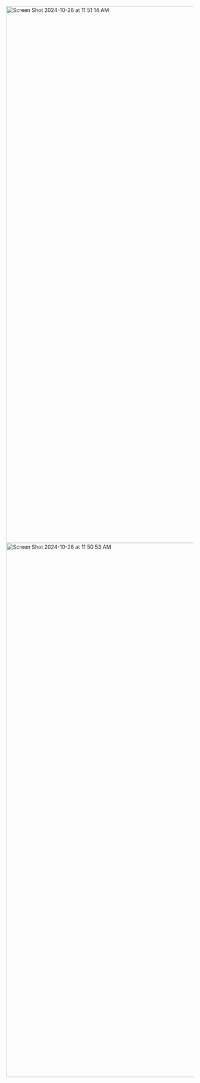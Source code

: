 <img width="1437" alt="Screen Shot 2024-10-26 at 11 51 14 AM" src="https://github.com/user-attachments/assets/8dacb932-b2f0-434b-b75f-8f50d92b04a5">

<img width="1430" alt="Screen Shot 2024-10-26 at 11 50 53 AM" src="https://github.com/user-attachments/assets/5218c261-8684-4ab2-86ae-80dd7a7aaddf">

